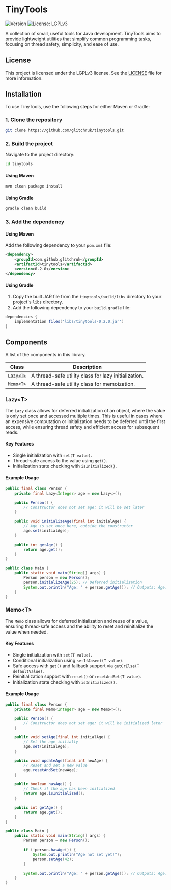 # TinyTools

![Version](https://img.shields.io/badge/Version-0.2.0-blue)
![License: LGPLv3](https://img.shields.io/badge/License-LGPLv3-blue.svg)

A collection of small, useful tools for Java development. TinyTools aims to provide lightweight utilities that simplify
common programming tasks, focusing on thread safety, simplicity, and ease of use.

## License

This project is licensed under the LGPLv3 license. See the [LICENSE](LICENSE) file for more information.

## Installation

To use TinyTools, use the following steps for either Maven or Gradle:

### 1. Clone the repository

```bash
git clone https://github.com/glitchruk/tinytools.git
```

### 2. Build the project

Navigate to the project directory:

```bash
cd tinytools
```

#### Using Maven

```bash
mvn clean package install
```

#### Using Gradle

```bash
gradle clean build
```

### 3. Add the dependency

#### Using Maven

Add the following dependency to your `pom.xml` file:

```xml
<dependency>
    <groupId>com.github.glitchruk</groupId>
    <artifactId>tinytools</artifactId>
    <version>0.2.0</version>
</dependency>
```

#### Using Gradle

1. Copy the built JAR file from the `tinytools/build/libs` directory to your project's `libs` directory.
2. Add the following dependency to your `build.gradle` file:

```groovy
dependencies {
    implementation files('libs/tinytools-0.2.0.jar')
}
```

## Components

A list of the components in this library.

| Class                                                                          | Description                                          |
|--------------------------------------------------------------------------------|------------------------------------------------------|
| [`Lazy<T>`](src/main/java/com/github/glitchruk/tinytools/concurrent/Lazy.java) | A thread-safe utility class for lazy initialization. |
| [`Memo<T>`](src/main/java/com/github/glitchruk/tinytools/concurrent/Memo.java) | A thread-safe utility class for memoization.         |

### Lazy\<T\>

The `Lazy` class allows for deferred initialization of an object, where the value is only set once and accessed multiple
times. This is useful in cases where an expensive computation or initialization needs to be deferred until the first
access, while ensuring thread safety and efficient access for subsequent reads.

#### Key Features

- Single initialization with `set(T value)`.
- Thread-safe access to the value using `get()`.
- Initialization state checking with `isInitialized()`.

#### Example Usage

```java
public final class Person {
    private final Lazy<Integer> age = new Lazy<>();

    public Person() {
        // Constructor does not set age; it will be set later
    }

    public void initializeAge(final int initialAge) {
        // Age is set once here, outside the constructor
        age.set(initialAge);
    }

    public int getAge() {
        return age.get();
    }
}

public class Main {
    public static void main(String[] args) {
        Person person = new Person();
        person.initializeAge(25); // Deferred initialization
        System.out.println("Age: " + person.getAge()); // Outputs: Age: 25
    }
}
```

### Memo\<T\>

The `Memo` class allows for deferred initialization and reuse of a value, ensuring thread-safe
access and the ability to reset and reinitialize the value when needed.

#### Key Features

- Single initialization with `set(T value)`.
- Conditional initialization using `setIfAbsent(T value)`.
- Safe access with `get()` and fallback support via `getOrElse(T defaultValue)`.
- Reinitialization support with `reset()` or `resetAndSet(T value)`.
- Initialization state checking with `isInitialized()`.

#### Example Usage

```java
public final class Person {
    private final Memo<Integer> age = new Memo<>();

    public Person() {
        // Constructor does not set age; it will be initialized later
    }

    public void setAge(final int initialAge) {
        // Set the age initially
        age.set(initialAge);
    }

    public void updateAge(final int newAge) {
        // Reset and set a new value
        age.resetAndSet(newAge);
    }

    public boolean hasAge() {
        // Check if the age has been initialized
        return age.isInitialized();
    }

    public int getAge() {
        return age.get();
    }
}

public class Main {
    public static void main(String[] args) {
        Person person = new Person();

        if (!person.hasAge()) {
            System.out.println("Age not set yet!");
            person.setAge(42);
        }

        System.out.println("Age: " + person.getAge()); // Outputs: Age: 42
    }
}
```
